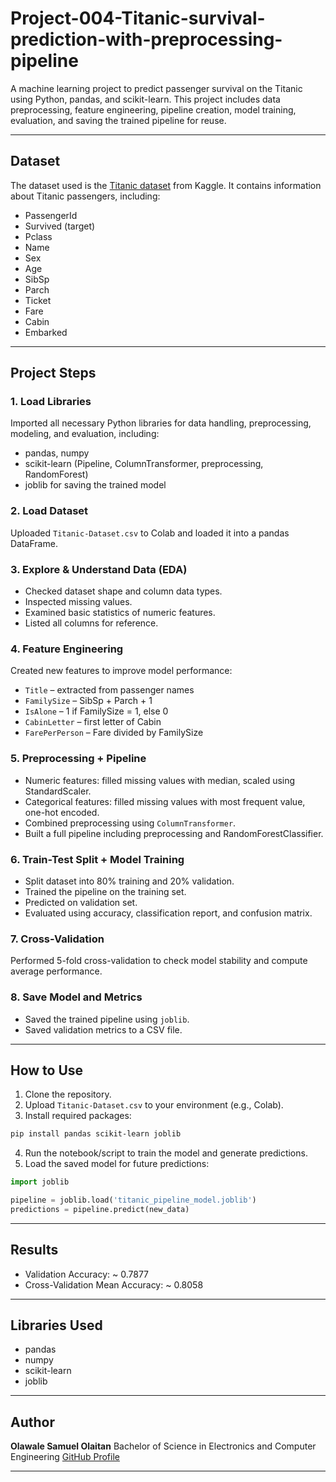 # Project-004-Titanic-survival-prediction-with-preprocessing-pipeline

A machine learning project to predict passenger survival on the Titanic using Python, pandas, and scikit-learn. This project includes data preprocessing, feature engineering, pipeline creation, model training, evaluation, and saving the trained pipeline for reuse.

---

## Dataset

The dataset used is the [Titanic dataset](https://www.kaggle.com/c/titanic/data) from Kaggle. It contains information about Titanic passengers, including:

- PassengerId
- Survived (target)
- Pclass
- Name
- Sex
- Age
- SibSp
- Parch
- Ticket
- Fare
- Cabin
- Embarked

---

## Project Steps

### 1. Load Libraries
Imported all necessary Python libraries for data handling, preprocessing, modeling, and evaluation, including:

- pandas, numpy
- scikit-learn (Pipeline, ColumnTransformer, preprocessing, RandomForest)
- joblib for saving the trained model

### 2. Load Dataset
Uploaded `Titanic-Dataset.csv` to Colab and loaded it into a pandas DataFrame.

### 3. Explore & Understand Data (EDA)
- Checked dataset shape and column data types.
- Inspected missing values.
- Examined basic statistics of numeric features.
- Listed all columns for reference.

### 4. Feature Engineering
Created new features to improve model performance:

- `Title` – extracted from passenger names
- `FamilySize` – SibSp + Parch + 1
- `IsAlone` – 1 if FamilySize = 1, else 0
- `CabinLetter` – first letter of Cabin
- `FarePerPerson` – Fare divided by FamilySize

### 5. Preprocessing + Pipeline
- Numeric features: filled missing values with median, scaled using StandardScaler.
- Categorical features: filled missing values with most frequent value, one-hot encoded.
- Combined preprocessing using `ColumnTransformer`.
- Built a full pipeline including preprocessing and RandomForestClassifier.

### 6. Train-Test Split + Model Training
- Split dataset into 80% training and 20% validation.
- Trained the pipeline on the training set.
- Predicted on validation set.
- Evaluated using accuracy, classification report, and confusion matrix.

### 7. Cross-Validation
Performed 5-fold cross-validation to check model stability and compute average performance.

### 8. Save Model and Metrics
- Saved the trained pipeline using `joblib`.
- Saved validation metrics to a CSV file.

---

## How to Use

1. Clone the repository.
2. Upload `Titanic-Dataset.csv` to your environment (e.g., Colab).
3. Install required packages:

```bash
pip install pandas scikit-learn joblib
````

4. Run the notebook/script to train the model and generate predictions.
5. Load the saved model for future predictions:

```python
import joblib

pipeline = joblib.load('titanic_pipeline_model.joblib')
predictions = pipeline.predict(new_data)
```

---

## Results

* Validation Accuracy: ~ 0.7877
* Cross-Validation Mean Accuracy: ~  0.8058

---

## Libraries Used

* pandas
* numpy
* scikit-learn
* joblib

---

## Author

**Olawale Samuel Olaitan**
Bachelor of Science in Electronics and Computer Engineering
[GitHub Profile](https://github.com/Olanle)

---
